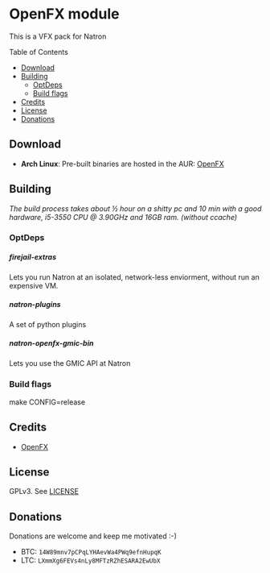 # OpenFX module

This is a VFX pack for Natron

Table of Contents
* [Download](#download)
* [Building](#building)
    * [OptDeps](#OptDeps)
    * [Build flags](#build-flags)
* [Credits](#credits)
* [License](#license)
* [Donations](#donations)



## Download
* **Arch Linux**:
Pre-built binaries are hosted in the AUR: [OpenFX](https://aur.archlinux.org/packages/openfx-arena/)

## Building

*The build process takes about ½ hour on a shitty pc and 10 min with a good hardware, i5-3550 CPU @ 3.90GHz and 16GB ram. (without ccache)*



### OptDeps

##### firejail-extras
Lets you run Natron at an isolated, network-less enviorment, without run an expensive VM.

##### natron-plugins
A set of python plugins

##### natron-openfx-gmic-bin
Lets you use the GMIC API at Natron

### Build flags
make CONFIG=release

## Credits
* [OpenFX](https://github.com/olear/openfx-arena)


## License
GPLv3. See [LICENSE](LICENSE)

## Donations
Donations are welcome and keep me motivated :-)
* BTC: `14W89mnv7pCPqLYHAevWa4PWq9efnHupqK`
* LTC: `LXmmXg6FEVs4nLy8MFTzRZhESARA2EwUbX`
